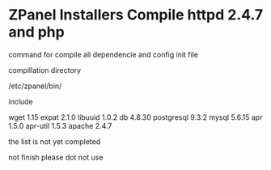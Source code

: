 ZPanel Installers Compile httpd 2.4.7 and php
=================

command for compile all dependencie and config init file

compillation directory

/etc/zpanel/bin/

include

wget 1.15
expat 2.1.0
libuuid 1.0.2
db 4.8.30
postgresql 9.3.2
mysql 5.6.15
apr 1.5.0
apr-util 1.5.3
apache 2.4.7

the list is not yet completed

not finish please dot not use
